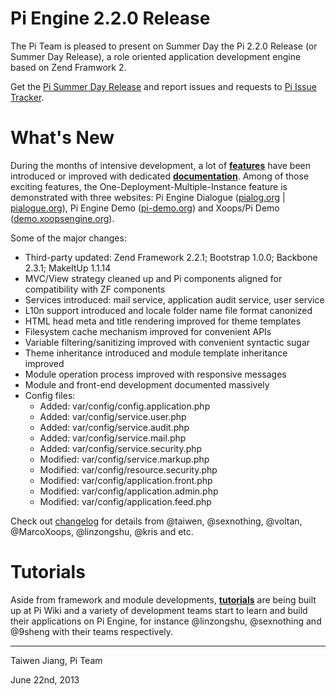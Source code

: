 Pi Engine 2.2.0 Release
=======================

The Pi Team is pleased to present on Summer Day the Pi 2.2.0 Release (or Summer Day Release), a role oriented application development engine based on Zend Framwork 2.

Get the [Pi Summer Day Release](https://github.com/pi-engine/pi/archive/release-2.2.0.zip) and report issues and requests to [Pi Issue Tracker](https://github.com/pi-engine/pi/issues).

What's New
==========
During the months of intensive development, a lot of **[features](https://github.com/pi-engine/pi/blob/release-2.2.0/doc/changelog.txt)** have been introduced or improved with dedicated **[documentation](https://github.com/pi-engine/pi/wiki)**. Among of those exciting features, the One-Deployment-Multiple-Instance feature is demonstrated with three websites: Pi Engine Dialogue ([pialog.org](http://pialog.org) | [pialogue.org](http://pialogue.org)), Pi Engine Demo ([pi-demo.org](http://pi-demo.org)) and Xoops/Pi Demo ([demo.xoopsengine.org](http://demo.xoopsengine.org)).

Some of the major changes:
* Third-party updated: Zend Framework 2.2.1; Bootstrap 1.0.0; Backbone 2.3.1; MakeItUp 1.1.14
* MVC/View strategy cleaned up and Pi components aligned for compatibility with ZF components
* Services introduced: mail service, application audit service, user service
* L10n support introduced and locale folder name file format canonized
* HTML head meta and title rendering improved for theme templates
* Filesystem cache mechanism improved for convenient APIs
* Variable filtering/sanitizing improved with convenient syntactic sugar
* Theme inheritance introduced and module template inheritance improved
* Module operation process improved with responsive messages
* Module and front-end development documented massively
* Config files:
   + Added: var/config/config.application.php
   + Added: var/config/service.user.php
   + Added: var/config/service.audit.php
   + Added: var/config/service.mail.php
   + Added: var/config/service.security.php
   + Modified: var/config/service.markup.php
   + Modified: var/config/resource.security.php
   + Modified: var/config/application.front.php
   + Modified: var/config/application.admin.php
   + Modified: var/config/application.feed.php

Check out [changelog](https://github.com/pi-engine/pi/blob/release-2.2.0/doc/changelog.txt) for details from @taiwen, @sexnothing, @voltan, @MarcoXoops, @linzongshu, @kris and etc.

Tutorials
=========
Aside from framework and module developments, **[tutorials](https://github.com/pi-engine/pi/wiki)** are being built up at Pi Wiki and a variety of development teams start to learn and build their applications on Pi Engine, for instance @linzongshu, @sexnothing and @9sheng with their teams respectively.


---------------------
Taiwen Jiang, Pi Team 

June 22nd, 2013 
